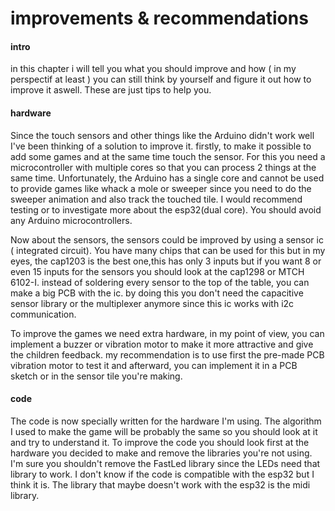 # **improvements & recommendations**

#### **intro**
in this chapter i will tell you what you should improve and how ( in my perspectif at least ) you can still think by yourself and figure it out how to improve it aswell. These are just tips to help you. 

#### **hardware**
Since the touch sensors and other things like the Arduino didn't work well I've been thinking of a solution to improve it. firstly, to make it possible to add some games and at the same time touch the sensor. For this you need a microcontroller with multiple cores so that you can process 2 things at the same time. Unfortunately, the Arduino has a single core and cannot be used to provide games like whack a mole or sweeper since you need to do the sweeper animation and also track the touched tile. I would recommend testing or to investigate more about the esp32(dual core). You should avoid any Arduino microcontrollers. 

Now about the sensors, the sensors could be improved by using a sensor ic ( integrated circuit). You have many chips that can be used for this but in my eyes, the cap1203 is the best one,this has only 3 inputs  but if you want 8 or even 15 inputs for the sensors you should look at the cap1298 or MTCH 6102-I. instead of soldering every sensor to the top of the table, you can make a big PCB with the ic. by doing this you don't need the capacitive sensor library or the multiplexer anymore since this ic works with i2c communication.

To improve the games we need extra hardware, in my point of view, you can implement a buzzer or vibration motor to make it more attractive and give the children feedback. my recommendation is to use first the pre-made PCB vibration motor to test it and afterward, you can implement it in a PCB sketch or in the sensor tile you're making.

#### **code**
The code is now specially written for the hardware I'm using. The algorithm I used to make the game will be probably the same so you should look at it and try to understand it. To improve the code you should look first at the hardware you decided to make and remove the libraries you're not using. I'm sure you shouldn't remove the FastLed library since the LEDs need that library to work. I don't know if the code is compatible with the esp32 but I think it is. The library that maybe doesn't work with the esp32 is the midi library. 